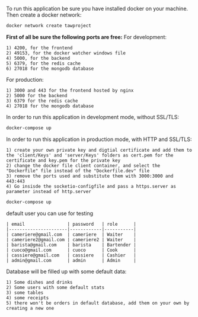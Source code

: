 

To run this application be sure you have installed docker on your machine.
Then create a docker network:
```bash
docker network create tawproject
```

**First of all be sure the following ports are free:**
For development:
```
1) 4200, for the frontend 
2) 49153, for the docker watcher windows file 
4) 5000, for the backend 
5) 6379, for the redis cache 
6) 27018 for the mongodb database
```

For production:
```
1) 3000 and 443 for the frontend hosted by nginx
2) 5000 for the backend
3) 6379 for the redis cache
4) 27018 for the mongodb database
```
In order to run this application in development mode, without SSL/TLS:
```bash
docker-compose up
```

In order to run this application in production mode, with HTTP and SSL/TLS:
```
1) create your own private key and digtial certificate and add them to the 'client/Keys' and 'server/Keys' folders as cert.pem for the certificate and key.pem for the private key
2) change the docker file client container, and select the "Dockerfile" file instead of the "Dockerfile.dev" file
3) remove the ports used and substitute them with 3000:3000 and 443:443
4) Go insisde the socketio-configfile and pass a https.server as parameter instead of http.server
```
```bash
docker-compose up
```
default user you can use for testing
```
| email                | password   | role      |
|----------------------|------------|-----------|
| cameriere@gmail.com  | cameriere  | Waiter    |
| cameriere2@gmail.com | cameriere2 | Waiter    |
| barista@gmail.com    | barista    | Bartender |
| cuoco@gmail.com      | cuoco      | Cook      |
| cassiere@gmail.com   | cassiere   | Cashier   |
| admin@gmail.com      | admin      | Admin     |
```
Database will be filled up with some default data:
```
1) Some dishes and drinks
2) Some users with some default stats
3) some tables
4) some receipts
5) there won't be orders in default database, add them on your own by creating a new one
```